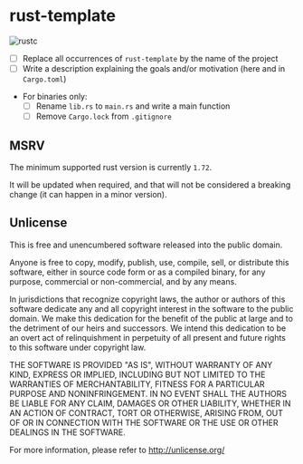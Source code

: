 # rust-template

![rustc](https://img.shields.io/badge/rustc-1.72+-blue?logo=rust)

* [ ] Replace all occurrences of `rust-template` by the name of the project
* [ ] Write a description explaining the goals and/or motivation (here and in `Cargo.toml`)
* For binaries only:
  * [ ] Rename `lib.rs` to `main.rs` and write a main function
  * [ ] Remove `Cargo.lock` from `.gitignore`

## MSRV

The minimum supported rust version is currently `1.72`.

It will be updated when required, and that will not be considered a breaking change (it can happen in a minor version).


## Unlicense

This is free and unencumbered software released into the public domain.

Anyone is free to copy, modify, publish, use, compile, sell, or
distribute this software, either in source code form or as a compiled
binary, for any purpose, commercial or non-commercial, and by any
means.

In jurisdictions that recognize copyright laws, the author or authors
of this software dedicate any and all copyright interest in the
software to the public domain. We make this dedication for the benefit
of the public at large and to the detriment of our heirs and
successors. We intend this dedication to be an overt act of
relinquishment in perpetuity of all present and future rights to this
software under copyright law.

THE SOFTWARE IS PROVIDED "AS IS", WITHOUT WARRANTY OF ANY KIND,
EXPRESS OR IMPLIED, INCLUDING BUT NOT LIMITED TO THE WARRANTIES OF
MERCHANTABILITY, FITNESS FOR A PARTICULAR PURPOSE AND NONINFRINGEMENT.
IN NO EVENT SHALL THE AUTHORS BE LIABLE FOR ANY CLAIM, DAMAGES OR
OTHER LIABILITY, WHETHER IN AN ACTION OF CONTRACT, TORT OR OTHERWISE,
ARISING FROM, OUT OF OR IN CONNECTION WITH THE SOFTWARE OR THE USE OR
OTHER DEALINGS IN THE SOFTWARE.

For more information, please refer to <http://unlicense.org/>
